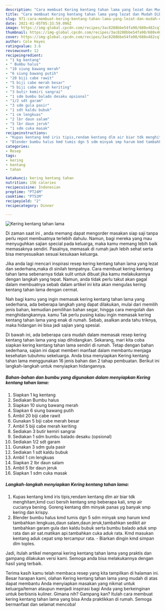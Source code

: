 ```yaml
---
description: "Cara membuat Kering kentang tahan lama yang lezat dan Mudah Dibuat"
title: "Cara membuat Kering kentang tahan lama yang lezat dan Mudah Dibuat"
slug: 971-cara-membuat-kering-kentang-tahan-lama-yang-lezat-dan-mudah-dibuat
date: 2021-01-05T05:33:59.096Z
image: https://img-global.cpcdn.com/recipes/3ac8288bbe54fa90/680x482cq70/kering-kentang-tahan-lama-foto-resep-utama.jpg
thumbnail: https://img-global.cpcdn.com/recipes/3ac8288bbe54fa90/680x482cq70/kering-kentang-tahan-lama-foto-resep-utama.jpg
cover: https://img-global.cpcdn.com/recipes/3ac8288bbe54fa90/680x482cq70/kering-kentang-tahan-lama-foto-resep-utama.jpg
author: Cole Hayes
ratingvalue: 3.6
reviewcount: 12
recipeingredient:
- "1 kg kentang"
- " Bumbu halus"
- "10 siung bawang merah"
- "6 siung bawang putih"
- "20 biji cabe rawit"
- "5 biji cabe merah besar"
- "5 biji cabe merah keriting"
- "3 butir kemiri sangrai"
- "1 sdm bumbu balado desaku opsional"
- "1/2 sdt garam"
- "3 sdm gula pasir"
- "1 sdt kaldu bubuk"
- "1 cm lengkuas"
- "2 lbr daun salam"
- "5 lbr daun jeruk"
- "1 sdm cuka masak"
recipeinstructions:
- "Kupas kentang kmd iris tipis,rendam kentang dlm air biar tdk menghitam,kmd cuci bersih kentang smp beberapa kali, smp air cucianya bening. Goreng kentang dlm minyak panas yg banyak smp kering dan krispy."
- "Blender bumbu halus kmd tumis dgn 5 sdm minyak smp harum kmd tambahkan lengkuas,daun salam,daun jeruk,tambahkan sedikit air tambahkan garam gula dan kaldu bubuk serta bumbu balado aduk smp rata dan air sat.matikan api.tambahkan cuka aduk rata. Kmd masukan kentang aduk cepat smp tercampur rata. Biarkan dingin kmd simpan dlm toples."
categories:
- Resep
tags:
- kering
- kentang
- tahan

katakunci: kering kentang tahan 
nutrition: 156 calories
recipecuisine: Indonesian
preptime: "PT24M"
cooktime: "PT52M"
recipeyield: "2"
recipecategory: Dinner

---
```



![Kering kentang tahan lama](https://img-global.cpcdn.com/recipes/3ac8288bbe54fa90/680x482cq70/kering-kentang-tahan-lama-foto-resep-utama.jpg)

Di zaman  saat ini , anda memang dapat mengorder masakan siap saji tanpa perlu repot membuatnya terlebih dahulu. Namun, bagi mereka yang mau menyuguhkan sajian special pada keluarga, maka kamu memang lebih baik memasaknya sendiri. Pasalnya, memasak di rumah jauh lebih sehat serta bisa menyesuaikan sesuai kesukaan keluarga.

Jika anda lagi mencari inspirasi resep kering kentang tahan lama yang lezat dan sederhana,maka di sinilah tempatnya. Cara membuat kering kentang tahan lama  sebenarnya tidak sulit untuk dibuat jika kamu melakukannya dengan langkah yang tepat. Namun, anda tidak perlu takut akan gagal dalam membuatnya 
sebab dalam artikel ini kita akan mengulas kering kentang tahan lama dengan cermat.  



Nah bagi kamu yang ingin memasak kering kentang tahan lama yang sederhana, ada beberapa langkah yang dapat dilakukan, mulai dari memilih jenis bahan, kemudian pemilihan bahan segar, hingga cara mengolah dan menghidangkannya. kamu Tak perlu pusing kalau ingin memasak kering kentang tahan lama yang enak di rumah. Sebab, asalkan anda  tahu triknya, maka hidangan ini bisa jadi sajian yang spesial.

Di bawah ini, ada beberapa cara mudah dalam memasak resep kering kentang tahan lama yang siap dihidangkan. Sekarang, mari kita coba siapkan kering kentang tahan lama sendiri di rumah. Tetap dengan bahan sederhana, sajian ini dapat memberi manfaat dalam membantu menjaga kesehatan tubuhmu sekeluarga. Anda bisa menyiapkan Kering kentang tahan lama menggunakan 16 jenis bahan dan 2 tahap pembuatan. Berikut ini langkah-langkah untuk menyiapkan hidangannya.

<!--inarticleads1-->

##### Bahan-bahan dan bumbu yang digunakan dalam menyiapkan Kering kentang tahan lama:

1. Siapkan 1 kg kentang
1. Sediakan  Bumbu halus
1. Siapkan 10 siung bawang merah
1. Siapkan 6 siung bawang putih
1. Ambil 20 biji cabe rawit
1. Gunakan 5 biji cabe merah besar
1. Ambil 5 biji cabe merah keriting
1. Sediakan 3 butir kemiri sangrai
1. Sediakan 1 sdm bumbu balado desaku (opsional)
1. Sediakan 1/2 sdt garam
1. Gunakan 3 sdm gula pasir
1. Sediakan 1 sdt kaldu bubuk
1. Ambil 1 cm lengkuas
1. Siapkan 2 lbr daun salam
1. Ambil 5 lbr daun jeruk
1. Siapkan 1 sdm cuka masak




<!--inarticleads2-->

##### Langkah-langkah menyiapkan Kering kentang tahan lama:

1. Kupas kentang kmd iris tipis,rendam kentang dlm air biar tdk menghitam,kmd cuci bersih kentang smp beberapa kali, smp air cucianya bening. Goreng kentang dlm minyak panas yg banyak smp kering dan krispy.
1. Blender bumbu halus kmd tumis dgn 5 sdm minyak smp harum kmd tambahkan lengkuas,daun salam,daun jeruk,tambahkan sedikit air tambahkan garam gula dan kaldu bubuk serta bumbu balado aduk smp rata dan air sat.matikan api.tambahkan cuka aduk rata. Kmd masukan kentang aduk cepat smp tercampur rata. - Biarkan dingin kmd simpan dlm toples.




Jadi, itulah artikel mengenai  kering kentang tahan lama  yang praktis dan gampang dilakukan versi kami. Semoga anda bisa melakukannya dengan hasil yang terbaik. 

Terima kasih kamu telah membaca resep yang kita tampilkan di halaman ini. Besar harapan kami, olahan  Kering kentang tahan lama yang mudah di atas dapat membantu Anda menyiapkan masakan yang nikmat untuk keluarga/teman ataupun menjadi inspirasi bagi Anda yang berkeinginan untuk berbisnis kuliner. Gimana nih? Gampang kan? Itulah cara membuat kering kentang tahan lama yang bisa Anda praktikkan di rumah. Semoga bermanfaat dan selamat mencoba!


